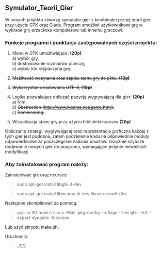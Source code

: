 ## Symulator_Teorii_Gier
	
W ramach projektu stworzę symulator gier z kombinatorycznej teorii gier przy użyciu GTK oraz Glade.
Program umożliwi użytkownikowi grę w wybrane gry przeciwko komputerowi lub innemu graczowi. 
	
### Funkcje programu i punktacja zastępowalnych części projektu:  
1. Menu w GTK umożliwiające: **(20p)**  
		a) wybór gry,  
		b) dostosowanie rozmiarów planszy,    
		c) wybór kto rozpoczyna grę.  
		
2. ~~Możliwość wczytania oraz zapisu stanu gry do pliku, **(10p)**~~   

3. ~~Wykorzystanie kodowania UTF-8, **(10p)**~~  

4. Logika pozwalająca obliczać pozycję wygrywającą dla gier: **(20p)**  
	a) Nim,  
	b) ~~Obstruction (http://www.lkozma.net/game.html),~~  
	c) ~~Domineering.~~ 
	
5. Wizualizacja stanu gry przy użyciu biblioteki ncurses **(20p)**  

	
Obliczanie strategii wygrywającej oraz reprezentacja graficzna każdej z tych gier jest podobna, 
zatem podzielenie kodu na odpowiednie moduły odpowiedzialne za poszczególne zadania umożliwi
znacznie szybsze dodawanie nowych gier do programu, wymagające jedynie niewielkich modyfikacji.
	
### Aby zainstalować program należy:
Zainstalować gtk oraz ncurses:
>sudo apt-get install libgtk-3-dev

>sudo apt-get install libncurses5-dev libncursesw5-dev

Następnie skompilować za pomocą:
>gcc -o SG main.c nim.c -Wall \`pkg-config --cflags --libs gtk+-3.0\` -export-dynamic -lncurses

Lub użyć skryptu make.sh.

Uruchomić:
>./SG
